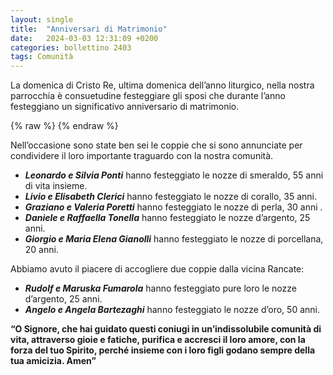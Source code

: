 ```yaml
---
layout: single
title:  "Anniversari di Matrimonio"
date:   2024-03-03 12:31:09 +0200
categories: bollettino 2403
tags: Comunità
---
```


La domenica di Cristo Re, ultima domenica dell’anno liturgico, nella nostra parrocchia è consuetudine festeggiare gli sposi che durante l’anno festeggiano
un significativo anniversario di matrimonio.

{% raw %}<img class="full"
     src="/assets/images/bollettino2403/aniversari-23.jpg"
     alt="">
{% endraw %}


Nell’occasione sono state ben sei le coppie che si sono annunciate per condividere il loro importante traguardo con la nostra comunità.

- ___Leonardo e Silvia Ponti___ hanno festeggiato le nozze di smeraldo, 55 anni di vita insieme.
- ___Livio e Elisabeth Clerici___ hanno festeggiato le nozze di corallo, 35 anni.
- ___Graziano e Valeria Poretti___ hanno festeggiato le nozze di perla, 30 anni .
- ___Daniele e Raffaella Tonella___ hanno festeggiato le nozze d’argento, 25 anni.
- ___Giorgio e Maria Elena Gianolli___ hanno festeggiato le nozze di porcellana, 20 anni.

Abbiamo avuto il piacere di accogliere due coppie dalla vicina Rancate:

- ___Rudolf e Maruska Fumarola___ hanno festeggiato pure loro le nozze d’argento, 25 anni.
- ___Angelo e Angela Bartezaghi___ hanno festeggiato le nozze d’oro, 50 anni.

__“O Signore, che hai guidato questi coniugi in un’indissolubile comunità di vita, attraverso
gioie e fatiche, purifica e accresci il loro amore, con la forza del tuo Spirito,
perché insieme con i loro figli godano sempre della tua amicizia. Amen”__








